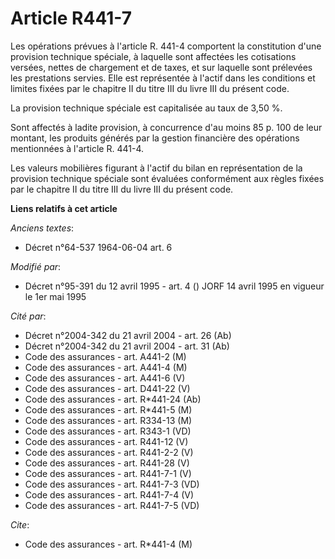 # Article R441-7

Les opérations prévues à l'article R. 441-4 comportent la constitution d'une provision technique spéciale, à laquelle sont
affectées les cotisations versées, nettes de chargement et de taxes, et sur laquelle sont prélevées les prestations servies.
Elle est représentée à l'actif dans les conditions et limites fixées par le chapitre II du titre III du livre III du présent
code.

La provision technique spéciale est capitalisée au taux de 3,50 %.

Sont affectés à ladite provision, à concurrence d'au moins 85 p. 100 de leur montant, les produits générés par la gestion
financière des opérations mentionnées à l'article R. 441-4.

Les valeurs mobilières figurant à l'actif du bilan en représentation de la provision technique spéciale sont évaluées
conformément aux règles fixées par le chapitre II du titre III du livre III du présent code.

**Liens relatifs à cet article**

_Anciens textes_:

  - Décret n°64-537 1964-06-04 art. 6

_Modifié par_:

  - Décret n°95-391 du 12 avril 1995 - art. 4 () JORF 14 avril 1995 en vigueur le 1er mai 1995

_Cité par_:

  - Décret n°2004-342 du 21 avril 2004 - art. 26 (Ab)
  - Décret n°2004-342 du 21 avril 2004 - art. 31 (Ab)
  - Code des assurances - art. A441-2 (M)
  - Code des assurances - art. A441-4 (M)
  - Code des assurances - art. A441-6 (V)
  - Code des assurances - art. D441-22 (V)
  - Code des assurances - art. R*441-24 (Ab)
  - Code des assurances - art. R*441-5 (M)
  - Code des assurances - art. R334-13 (M)
  - Code des assurances - art. R343-1 (VD)
  - Code des assurances - art. R441-12 (V)
  - Code des assurances - art. R441-2-2 (V)
  - Code des assurances - art. R441-28 (V)
  - Code des assurances - art. R441-7-1 (V)
  - Code des assurances - art. R441-7-3 (VD)
  - Code des assurances - art. R441-7-4 (V)
  - Code des assurances - art. R441-7-5 (VD)

_Cite_:

  - Code des assurances - art. R*441-4 (M)
